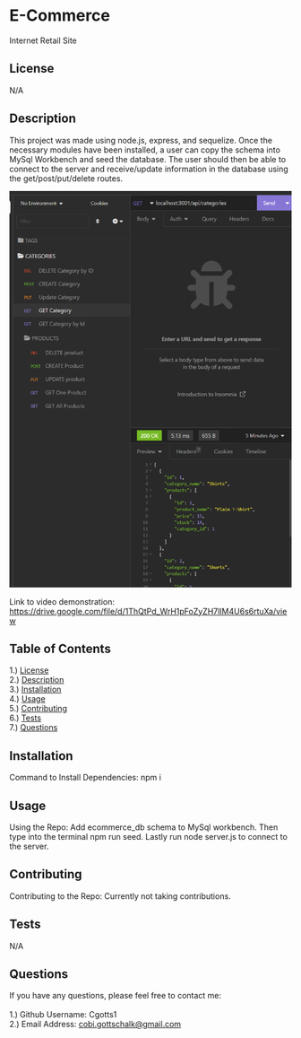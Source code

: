# E-Commerce
Internet Retail Site

## <section id = "License">License</section>
N/A

## <section id = "Description">Description</section>
This project was made using node.js, express, and sequelize. Once the necessary modules have been installed, a user can copy the schema into MySql Workbench and seed the database. The user should then be able to connect to the server and receive/update information in the database using the get/post/put/delete routes.

![Insomnia Routes](./image/Screenshot_20230105_083306.png)

Link to video demonstration: https://drive.google.com/file/d/1ThQtPd_WrH1pFoZyZH7lIM4U6s6rtuXa/view

## Table of Contents
1.) <a href = "#License">License</a><br>
2.) <a href = "#Description">Description</a><br>
3.) <a href = "#Installation">Installation</a> <br>
4.) <a href = "#Usage">Usage</a><br>
5.) <a href = "#Contributing">Contributing</a><br>
6.) <a href = "#Tests">Tests</a><br>
7.) <a href = "#Questions">Questions</a>

## <section id = "Installation">Installation</section>
Command to Install Dependencies: npm i

## <section id = "Usage">Usage</section>
Using the Repo: Add ecommerce_db schema to MySql workbench. Then type into the terminal npm run seed. Lastly run node server.js to connect to the server. 

## <section id = "Contributing">Contributing</section>
Contributing to the Repo: Currently not taking contributions.

## <section id = "Tests">Tests</section>
N/A

## <section id = "Questions">Questions</section>
If you have any questions, please feel free to contact me: <br><br>
1.) Github Username: Cgotts1 <br>
2.) Email Address: cobi.gottschalk@gmail.com